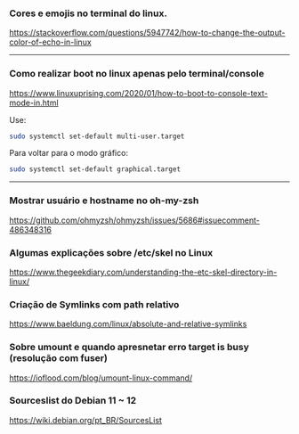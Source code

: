 ### Cores e emojis no terminal do linux.
https://stackoverflow.com/questions/5947742/how-to-change-the-output-color-of-echo-in-linux

----
### Como realizar boot no linux apenas pelo terminal/console
https://www.linuxuprising.com/2020/01/how-to-boot-to-console-text-mode-in.html

Use:
```bash
sudo systemctl set-default multi-user.target
```
Para voltar para o modo gráfico:
```bash
sudo systemctl set-default graphical.target
```
----


### Mostrar usuário e hostname no oh-my-zsh
https://github.com/ohmyzsh/ohmyzsh/issues/5686#issuecomment-486348316


### Algumas explicações sobre /etc/skel no Linux
https://www.thegeekdiary.com/understanding-the-etc-skel-directory-in-linux/


### Criação de Symlinks com path relativo
https://www.baeldung.com/linux/absolute-and-relative-symlinks


### Sobre umount e quando apresnetar erro target is busy (resolução com fuser)
https://ioflood.com/blog/umount-linux-command/

### Sourceslist do Debian 11 ~ 12
https://wiki.debian.org/pt_BR/SourcesList
